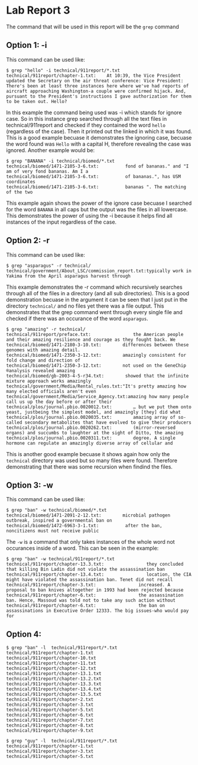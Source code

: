 # Lab Report 3
The command that will be used in this report will be the `grep` command
## Option 1: -i
This command can be used like:
```
$ grep "hello" -i technical/911report/*.txt
technical/911report/chapter-1.txt:    At 10:39, the Vice President updated the Secretary on the air threat conference: Vice President: There's been at least three instances here where we've had reports of aircraft approaching Washington-a couple were confirmed hijack. And, pursuant to the President's instructions I gave authorization for them to be taken out. Hello?
```
In this example the command being used was -i which stands for ignore case. So in this instance grep searched through all the text files in technical/911report and checked if they contained the word `hello` (regardless of the case). Then it printed out the linked in which it was found. This is a good example becuase it demonstrates the ignoring case, becuase the word found was `Hello` with a capital H, therefore revealing the case was ignored.
Another example would be:
```
$ grep "BANANA" -i technical/biomed/*.txt
technical/biomed/1471-2105-3-6.txt:          fond of bananas." and "I am of very fond bananas. Am I a
technical/biomed/1471-2105-3-6.txt:          of bananas.", has USM coordinates 
technical/biomed/1471-2105-3-6.txt:          bananas ". The matching of the two
```
This example again shows the power of the ignore case becuase I searched for the word `BANANA` in all caps but the output was the files in all lowercase. This demonstrates the power of using the -i because it helps find all instances of the input regardless of the case.
## Option 2: -r
This command can be used like:
```
$ grep "asparagus" -r technical/            
technical/government/About_LSC/commission_report.txt:typically work in Yakima from the April asparagus harvest through
```
This example demonstrates the -r command which recursively searches through all of the files in a directory (and all sub directories). This is a good demonstration becuase in the argument it can be seen that I just put in the directory `technical/` and no files yet there was a file output. This demonstrates that the grep command went through every single file and checked if there was an occurance of the word `asparagus`.
```
$ grep "amazing" -r technical/
technical/911report/preface.txt:                the American people and their amazing resilience and courage as they fought back. We
technical/biomed/1471-2180-3-10.txt:        differences between these genomes with amazing detail.
technical/biomed/1471-2350-3-12.txt:        amazingly consistent for fold change and direction of
technical/biomed/1471-2350-3-12.txt:        not used on the GeneChip ®analysis revealed amazing
technical/biomed/gb-2003-4-5-r34.txt:        showed that the infinite mixture approach works amazingly
technical/government/Media/Rental_rules.txt:"It's pretty amazing how many elected officials aren't even
technical/government/Media/Service_Agency.txt:amazing how many people call us up the day before or after their
technical/plos/journal.pbio.0020012.txt:        … but we put them onto yeast, justbeing the simplest model, and amazingly [they] did what
technical/plos/journal.pbio.0020035.txt:        amazing array of so-called secondary metabolites that have evolved to give their producers
technical/plos/journal.pbio.0020262.txt:        (mirror-reversed organs) and succumbs to laughter at the sight of Ditto, the amazing
technical/plos/journal.pbio.0020311.txt:        degree. A single hormone can regulate an amazingly diverse array of cellular and
```
This is another good example becuase it shows again how only the `technical` directory was used but so many files were found. Therefore demonstrating that there was some recursion when findind the files.
## Option 3: -w
This command can be used like: 
```
$ grep "ban" -w technical/biomed/*.txt
technical/biomed/1471-2091-2-12.txt:        microbial pathogen outbreak, inspired a governmental ban on
technical/biomed/1472-6963-3-1.txt:          after the ban, noncitizens must not receive public
```
The `-w` is a command that only takes instances of the whole word not occurances inside of a word. This can be seen in the example:
```
$ grep "ban" -w technical/911report/*.txt
technical/911report/chapter-13.3.txt:                they concluded that killing Bin Ladin did not violate the assassination ban
technical/911report/chapter-13.4.txt:                location, the CIA might have violated the assassination ban. Tenet did not recall
technical/911report/chapter-3.txt:                increased. A proposal to ban knives altogether in 1993 had been rejected because
technical/911report/chapter-6.txt:                the assassination ban. Hence, Massoud was told not to take any such action without
technical/911report/chapter-6.txt:                the ban on assassinations in Executive Order 12333. The big issues-who would pay for
```

## Option 4: 
```
$ grep "ban" -l  technical/911report/*.txt
technical/911report/chapter-1.txt
technical/911report/chapter-10.txt
technical/911report/chapter-11.txt
technical/911report/chapter-12.txt
technical/911report/chapter-13.1.txt
technical/911report/chapter-13.2.txt
technical/911report/chapter-13.3.txt
technical/911report/chapter-13.4.txt
technical/911report/chapter-13.5.txt
technical/911report/chapter-2.txt
technical/911report/chapter-3.txt
technical/911report/chapter-5.txt
technical/911report/chapter-6.txt
technical/911report/chapter-7.txt
technical/911report/chapter-8.txt
technical/911report/chapter-9.txt
```

```
$ grep "guy" -l  technical/911report/*.txt
technical/911report/chapter-1.txt
technical/911report/chapter-3.txt
technical/911report/chapter-5.txt
```
